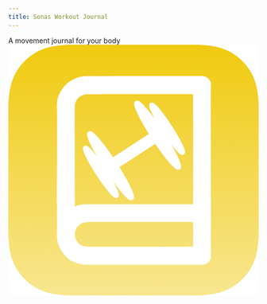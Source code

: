 ```yaml
---
title: Sonas Workout Journal
---
```

A movement journal for your body
[![Workout](assets/workout-icon.png "Go To Sonas Workout Journal")](https://sonasapps.github.io/workout/)
